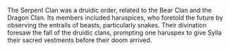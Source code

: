The Serpent Clan was a druidic order, related to the Bear Clan and the Dragon Clan. Its members included haruspices, who foretold the future by observing the entrails of beasts, particularly snakes. Their divination foresaw the fall of the druidic clans, prompting one haruspex to give Sylla their sacred vestments before their doom arrived.
